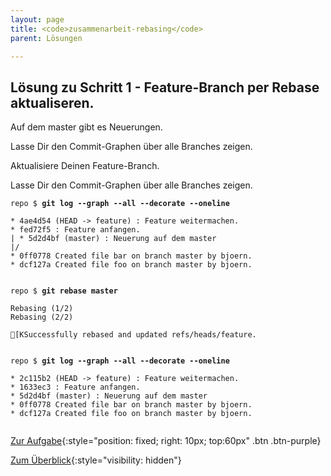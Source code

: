 ```yaml
---
layout: page
title: <code>zusammenarbeit-rebasing</code>
parent: Lösungen

---
```

## Lösung zu Schritt 1 - Feature-Branch per Rebase aktualiseren.

Auf dem master gibt es Neuerungen.

Lasse Dir den Commit-Graphen über alle Branches zeigen.

Aktualisiere Deinen Feature-Branch.

Lasse Dir den Commit-Graphen über alle Branches zeigen.


<pre><code>repo $ <b>git log --graph --all --decorate --oneline</b><br><br>* 4ae4d54 (HEAD -&gt; feature) : Feature weitermachen.<br>* fed72f5 : Feature anfangen.<br>| * 5d2d4bf (master) : Neuerung auf dem master<br>|/  <br>* 0ff0778 Created file bar on branch master by bjoern.<br>* dcf127a Created file foo on branch master by bjoern.<br><br></code></pre>



<pre><code>repo $ <b>git rebase master</b><br><br>Rebasing (1/2)<br>Rebasing (2/2)<br><br>[KSuccessfully rebased and updated refs/heads/feature.<br><br></code></pre>



<pre><code>repo $ <b>git log --graph --all --decorate --oneline</b><br><br>* 2c115b2 (HEAD -&gt; feature) : Feature weitermachen.<br>* 1633ec3 : Feature anfangen.<br>* 5d2d4bf (master) : Neuerung auf dem master<br>* 0ff0778 Created file bar on branch master by bjoern.<br>* dcf127a Created file foo on branch master by bjoern.<br><br></code></pre>


[Zur Aufgabe](aufgabe-zusammenarbeit-rebasing.html){:style="position: fixed; right: 10px; top:60px" .btn .btn-purple}

[Zum Überblick](../../ueberblick.html){:style="visibility: hidden"}

